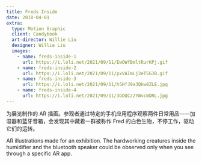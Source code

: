 ```yaml
---
title: Freds Inside
date: 2018-04-01
extra:
  type: Motion Graphic
  client: Candybook
  art-director: Willie Liu
  designer: Willie Liu
  images:
    - name: freds-inside-1
      url: https://i.loli.net/2021/09/11/EwOWfBmltRurKPj.gif
    - name: freds-inside-2
      url: https://i.loli.net/2021/09/11/pxVAImLj3eT5GJB.gif
    - name: freds-inside-3
      url: https://i.loli.net/2021/09/11/h5HfJ9a3Qkw8ZLE.jpg
    - name: freds-inside-4
      url: https://i.loli.net/2021/09/11/3GOQCz2YWvcmDRL.jpg
---
```


为展览制作的 AR 插画。参观者通过特定的手机应用程序观察两件日常用品——加湿器和蓝牙音箱，会发现其中藏着一群被称作 Fred 的白色生物，不停工作，驱动它们的运转。

AR illustrations made for an exhibition. The hardworking creatures inside the humidifier and the bluetooth speaker could be observed only when you see through a specific AR app.
